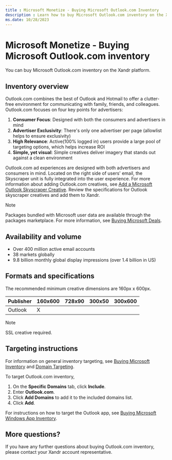```yaml
---
title : Microsoft Monetize - Buying Microsoft Outlook.com Inventory
description : Learn how to buy Microsoft Outlook.com inventory on the Xandr platform and adding Outlook.com creatives.    
ms.date: 10/28/2023
---
```



# Microsoft Monetize - Buying Microsoft Outlook.com inventory

You can buy Microsoft Outlook.com inventory on the
Xandr platform.

## Inventory overview

Outlook.com combines the best of Outlook and Hotmail to offer a
clutter-free environment for communicating with family, friends, and
colleagues. Outlook.com focuses on four key points for advertisers:

1. **Consumer Focus**: Designed with both the consumers and advertisers
    in mind
1. **Advertiser Exclusivity**: There's only one advertiser per page
    (allowlist helps to ensure exclusivity)
1. **High Relevance**: Active(100% logged in) users provide a large
    pool of targeting options, which helps increase ROI
1. **Simple, yet visual**: Simple creatives deliver imagery that stands
    out against a clean environment

Outlook.com ad experiences are designed with both advertisers and
consumers in mind. Located on the right side of users' email, the
Skyscraper unit is fully integrated into the user experience. For more
information about adding Outlook.com creatives, see [Add a Microsoft Outlook Skyscraper Creative](../industry-reference/add-a-microsoft-outlook-versatile-creative.md). Review the specifications for Outlook skyscraper creatives
and add them to Xandr.

> [!NOTE]
> Packages bundled with Microsoft user data are available through the packages marketplace. For more information, see [Buying Microsoft Deals](../invest/buying-microsoft-deals.md).

## Availability and volume

- Over 400 million active email accounts
- 38 markets globally
- 9.8 billion monthly global display impressions (over 1.4 billion in
  US)

## Formats and specifications

The recommended minimum creative dimensions are 160px x 600px.

| Publisher | 160x600 | 728x90 | 300x50 | 300x600 |
|---|---|---|---|---|
| Outlook | X |  |  |  |

> [!NOTE]
> SSL creative required.

## Targeting instructions

For information on general inventory targeting, see [Buying Microsoft Inventory](../invest/buying-microsoft-inventory.md) and [Domain Targeting](domain-targeting.md).

To target Outlook.com inventory,

1. On the **Specific Domains** tab,
    click **Include**.
1. Enter **Outlook.com**.
1. Click **Add Domains** to add it to the
    included domains list.
1. Click **Add**.

For instructions on how to target the Outlook app, see [Buying Microsoft Windows App Inventory](../invest/buying-microsoft-windows-3rd-party-appnetwork-inventory.md).

## More questions?

If you have any further questions about buying Outlook.com inventory,
please contact your Xandr account
representative.
